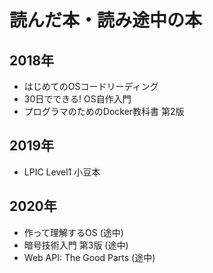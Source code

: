 # 読んだ本・読み途中の本

## 2018年

- はじめてのOSコードリーディング
- 30日でできる! OS自作入門
- プログラマのためのDocker教科書 第2版

## 2019年

- LPIC Level1 小豆本

## 2020年

- 作って理解するOS (途中)
- 暗号技術入門 第3版 (途中)
- Web API: The Good Parts (途中)